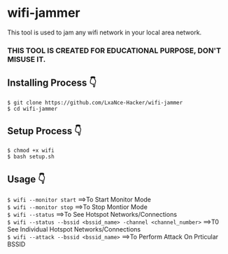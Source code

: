 # wifi-jammer
This tool is used to jam any wifi network in your local area network.
### THIS TOOL IS CREATED FOR EDUCATIONAL PURPOSE, DON'T MISUSE IT.
## Installing Process 👇
```$ git clone https://github.com/LxaNce-Hacker/wifi-jammer```<br>
```$ cd wifi-jammer```<br>
## Setup Process 👇
```$ chmod +x wifi```<br>
```$ bash setup.sh```<br>
## Usage 👇
```$ wifi --monitor start``` ==>To Start Monitor Mode <br>
```$ wifi --monitor stop```  ==>To Stop Montior Mode <br>
```$ wifi --status```        ==>To See Hotspot Networks/Connections <br>
```$ wifi --status --bssid <bssid_name> -channel <channel_number>``` ==>T0 See Individual Hotspot Networks/Connections <br>
```$ wifi --attack --bssid <bssid_name>``` ==>To Perform Attack On Prticular BSSID <br>
